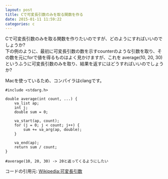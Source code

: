 ```yaml
---
layout: post
title: Cで可変長引数のみを取る関数を作る
date: 2015-01-11 11:59:22
categories: c
---
```

<!-- {% raw %} -->
<p>Cで可変長引数のみを取る関数を作りたいのですが、どのようにすればいいのでしょうか?<br>
下の例のように、最初に可変長引数の数を示すcounterのような引数を取り、その数を元にforで値を得るものはよく見かけますが、これを average(10, 20, 30) というふうに可変長引数のみを取り、結果を返すにはどうすればいいのでしょうか?</p>

<p>Macを使っているため、コンパイラはclangです。</p>

<pre><code>#include &lt;stdarg.h&gt;

double average(int count, ...) {
    va_list ap;
    int j;
    double sum = 0;

    va_start(ap, count);
    for (j = 0; j &lt; count; j++) {
        sum += va_arg(ap, double);
    }

    va_end(ap);
    return sum / count;
}

#average(10, 20, 30) -&gt; 20と返ってくるようにしたい
</code></pre>

<p>コードの引用元: <a href="http://ja.wikipedia.org/wiki/%E5%8F%AF%E5%A4%89%E9%95%B7%E5%BC%95%E6%95%B0" rel="nofollow">Wikipedia:可変長引数</a></p>
<!-- {% endraw %} -->

